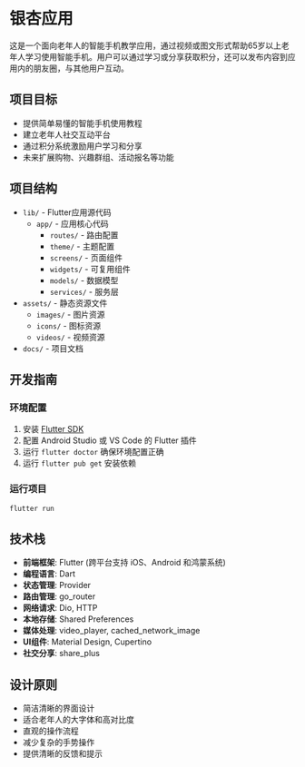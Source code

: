 # 银杏应用

这是一个面向老年人的智能手机教学应用，通过视频或图文形式帮助65岁以上老年人学习使用智能手机。用户可以通过学习或分享获取积分，还可以发布内容到应用内的朋友圈，与其他用户互动。

## 项目目标

- 提供简单易懂的智能手机使用教程
- 建立老年人社交互动平台
- 通过积分系统激励用户学习和分享
- 未来扩展购物、兴趣群组、活动报名等功能

## 项目结构

- `lib/` - Flutter应用源代码
  - `app/` - 应用核心代码
    - `routes/` - 路由配置
    - `theme/` - 主题配置
    - `screens/` - 页面组件
    - `widgets/` - 可复用组件
    - `models/` - 数据模型
    - `services/` - 服务层
- `assets/` - 静态资源文件
  - `images/` - 图片资源
  - `icons/` - 图标资源
  - `videos/` - 视频资源
- `docs/` - 项目文档

## 开发指南

### 环境配置

1. 安装 [Flutter SDK](https://flutter.dev/docs/get-started/install)
2. 配置 Android Studio 或 VS Code 的 Flutter 插件
3. 运行 `flutter doctor` 确保环境配置正确
4. 运行 `flutter pub get` 安装依赖

### 运行项目

```bash
flutter run
```

## 技术栈

- **前端框架**: Flutter (跨平台支持 iOS、Android 和鸿蒙系统)
- **编程语言**: Dart
- **状态管理**: Provider
- **路由管理**: go_router
- **网络请求**: Dio, HTTP
- **本地存储**: Shared Preferences
- **媒体处理**: video_player, cached_network_image
- **UI组件**: Material Design, Cupertino
- **社交分享**: share_plus

## 设计原则

- 简洁清晰的界面设计
- 适合老年人的大字体和高对比度
- 直观的操作流程
- 减少复杂的手势操作
- 提供清晰的反馈和提示